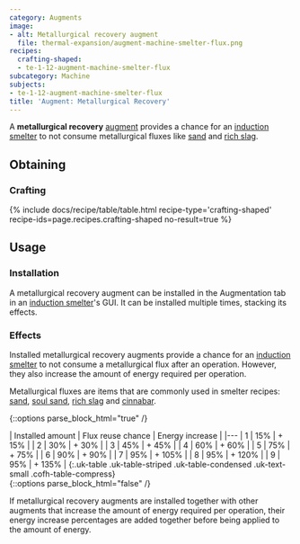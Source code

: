 ```yaml
---
category: Augments
image:
- alt: Metallurgical recovery augment
  file: thermal-expansion/augment-machine-smelter-flux.png
recipes:
  crafting-shaped:
  - te-1-12-augment-machine-smelter-flux
subcategory: Machine
subjects:
- te-1-12-augment-machine-smelter-flux
title: 'Augment: Metallurgical Recovery'
---
```


A **metallurgical recovery** [augment](../augments/) provides a chance for an
[induction smelter](../induction-smelter/) to not consume metallurgical
fluxes like [sand](https://minecraft.gamepedia.com/Sand) and [rich
slag](../../thermal-foundation/rich-slag/).


Obtaining
---------

### Crafting
{% include docs/recipe/table/table.html recipe-type='crafting-shaped' recipe-ids=page.recipes.crafting-shaped no-result=true %}


Usage
-----

### Installation
A metallurgical recovery augment can be installed in the Augmentation tab in an
[induction smelter](../induction-smelter/)'s GUI. It can be installed
multiple times, stacking its effects.

### Effects
Installed metallurgical recovery augments provide a chance for an [induction
smelter](../induction-smelter/) to not consume a metallurgical flux after an
operation. However, they also increase the amount of energy required per
operation.

Metallurgical fluxes are items that are commonly used in smelter recipes:
[sand](https://minecraft.gamepedia.com/Sand), [soul
sand](https://minecraft.gamepedia.com/Soul_Sand), [rich slag](../../thermal-foundation/rich-slag/)
and [cinnabar](../../thermal-foundation/cinnabar/).

{::options parse_block_html="true" /}
<div class="uk-overflow-container">
| Installed amount | Flux reuse chance | Energy increase |
|---
| 1 | 15% | + 15% |
| 2 | 30% | + 30% |
| 3 | 45% | + 45% |
| 4 | 60% | + 60% |
| 5 | 75% | + 75% |
| 6 | 90% | + 90% |
| 7 | 95% | + 105% |
| 8 | 95% | + 120% |
| 9 | 95% | + 135% |
{:.uk-table .uk-table-striped .uk-table-condensed .uk-text-small .cofh-table-compress}
</div>
{::options parse_block_html="false" /}

If metallurgical recovery augments are installed together with other augments
that increase the amount of energy required per operation, their energy increase
percentages are added together before being applied to the amount of energy.
